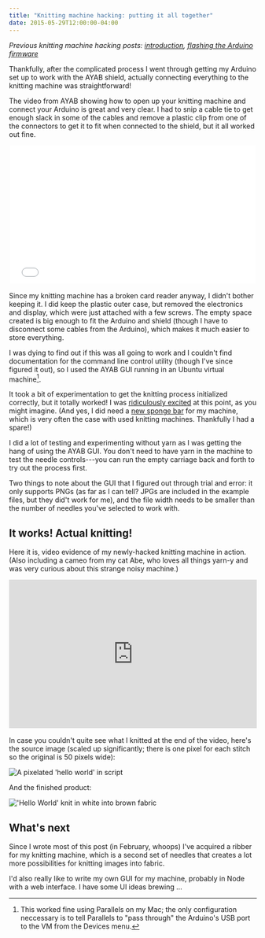 ```yaml
---
title: "Knitting machine hacking: putting it all together"
date: 2015-05-29T12:00:00-04:00
---
```


_Previous knitting machine hacking posts: [introduction](/blog/2014/12/02/adventures-in-knitting-machine-hacking), [flashing the Arduino firmware](/blog/2015/01/25/knitting-machine-hacking-flashing-the-arduino-firmware/)_

Thankfully, after the complicated process I went through getting my Arduino set up to work with the AYAB shield, actually connecting everything to the knitting machine was straightforward!

The video from AYAB showing how to open up your knitting machine and connect your Arduino is great and very clear. I had to snip a cable tie to get enough slack in some of the cables and remove a plastic clip from one of the connectors to get it to fit when connected to the shield, but it all worked out fine.

<div style="width:500px;margin: 0 auto 1rem;"><iframe src="//player.vimeo.com/video/99870358" width="500" height="281" frameborder="0" webkitallowfullscreen mozallowfullscreen allowfullscreen></iframe></div>

Since my knitting machine has a broken card reader anyway, I didn't bother keeping it. I did keep the plastic outer case, but removed the electronics and display, which were just attached with a few screws. The empty space created is big enough to fit the Arduino and shield (though I have to disconnect some cables from the Arduino), which makes it much easier to store everything.

I was dying to find out if this was all going to work and I couldn't find documentation for the command line control utility (though I've since figured it out), so I used the AYAB GUI running in an Ubuntu virtual machine[^1].

It took a bit of experimentation to get the knitting process initialized correctly, but it totally worked! I was [ridiculously excited](https://twitter.com/gredaline/status/539516636483833856) at this point, as you might imagine. (And yes, I did need a [new sponge bar](http://diananatters.blogspot.com/2011/03/ways-to-improve-your-knitting-fix-your.html) for my machine, which is very often the case with used knitting machines. Thankfully I had a spare!)

I did a lot of testing and experimenting without yarn as I was getting the hang of using the AYAB GUI. You don't need to have yarn in the machine to test the needle controls---you can run the empty carriage back and forth to try out the process first.

Two things to note about the GUI that I figured out through trial and error: it only supports PNGs (as far as I can tell? JPGs are included in the example files, but they did't work for me), and the file width needs to be smaller than the number of needles you've selected to work with.

## It works! Actual knitting!

Here it is, video evidence of my newly-hacked knitting machine in action. (Also including a cameo from my cat Abe, who loves all things yarn-y and was very curious about this strange noisy machine.)

<div style="width:100%;height:0;padding-bottom:60%;margin: 0 auto 1rem;position:relative;"><iframe width="100%" height="100%" src="https://www.youtube.com/embed/o-TDBhz8wz8" frameborder="0" allowfullscreen style="position:absolute;top:0;"></iframe></div>

In case you couldn't quite see what I knitted at the end of the video, here's the source image (scaled up significantly; there is one pixel for each stitch so the original is 50 pixels wide):

![A pixelated 'hello world' in script](@assets/helloworld-scaled.png)

And the finished product:

!['Hello World' knit in white into brown fabric](@assets/helloworld-knit.jpg)

## What's next

Since I wrote most of this post (in February, whoops) I've acquired a ribber for my knitting machine, which is a second set of needles that creates a lot more possibilities for knitting images into fabric.

I'd also really like to write my own GUI for my machine, probably in Node with a web interface. I have some UI ideas brewing ...

[^1]: This worked fine using Parallels on my Mac; the only configuration neccessary is to tell Parallels to "pass through" the Arduino's USB port to the VM from the Devices menu.
